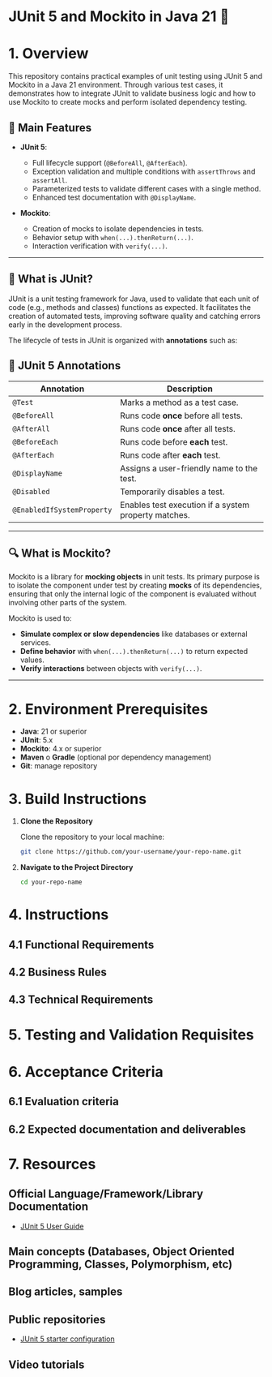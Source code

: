 # JUnit 5 and Mockito in Java 21 🚀

# 1. Overview
This repository contains practical examples of unit testing using JUnit 5 and Mockito in a Java 21 environment. Through various test cases, it demonstrates how to integrate JUnit to validate business logic and how to use Mockito to create mocks and perform isolated dependency testing.

## 🌟 Main Features

- **JUnit 5**:
    - Full lifecycle support (`@BeforeAll`, `@AfterEach`).
    - Exception validation and multiple conditions with `assertThrows` and `assertAll`.
    - Parameterized tests to validate different cases with a single method.
    - Enhanced test documentation with `@DisplayName`.

- **Mockito**:
    - Creation of mocks to isolate dependencies in tests.
    - Behavior setup with `when(...).thenReturn(...)`.
    - Interaction verification with `verify(...)`.

---

## 📌 What is JUnit?

JUnit is a unit testing framework for Java, used to validate that each unit of code (e.g., methods and classes) functions as expected. It facilitates the creation of automated tests, improving software quality and catching errors early in the development process.

The lifecycle of tests in JUnit is organized with **annotations** such as:

## 📝 JUnit 5 Annotations
| Annotation                 | Description                                                            |
|----------------------------|------------------------------------------------------------------------|
| `@Test`                    | Marks a method as a test case.                                        |
| `@BeforeAll`               | Runs code **once** before all tests.                                  |
| `@AfterAll`                | Runs code **once** after all tests.                                   |
| `@BeforeEach`              | Runs code before **each** test.                                       |
| `@AfterEach`               | Runs code after **each** test.                                        |
| `@DisplayName`             | Assigns a user-friendly name to the test.                             |
| `@Disabled`                | Temporarily disables a test.                                          |
| `@EnabledIfSystemProperty` | Enables test execution if a system property matches.                  |

---

## 🔍 What is Mockito?

Mockito is a library for **mocking objects** in unit tests. Its primary purpose is to isolate the component under test by creating **mocks** of its dependencies, ensuring that only the internal logic of the component is evaluated without involving other parts of the system.

Mockito is used to:

- **Simulate complex or slow dependencies** like databases or external services.
- **Define behavior** with `when(...).thenReturn(...)` to return expected values.
- **Verify interactions** between objects with `verify(...)`.

---


# 2. Environment Prerequisites
- **Java**: 21 or superior
- **JUnit**: 5.x
- **Mockito**: 4.x or superior
- **Maven** o **Gradle** (optional por dependency management)
- **Git**: manage repository

# 3. Build Instructions
1. **Clone the Repository**

   Clone the repository to your local machine:

   ```bash
   git clone https://github.com/your-username/your-repo-name.git

2. **Navigate to the Project Directory**

   ```bash
   cd your-repo-name

# 4. Instructions

## 4.1 Functional Requirements
## 4.2 Business Rules
## 4.3 Technical Requirements

# 5. Testing and Validation Requisites

# 6. Acceptance Criteria

## 6.1 Evaluation criteria
## 6.2 Expected documentation and deliverables

# 7. Resources

## Official Language/Framework/Library Documentation
* [JUnit 5 User Guide](https://junit.org/junit5/docs/current/user-guide/)

## Main concepts (Databases, Object Oriented Programming, Classes, Polymorphism, etc)
## Blog articles, samples
## Public repositories
* [JUnit 5 starter configuration](https://github.com/junit-team/junit5-samples)
  
## Video tutorials
